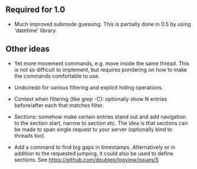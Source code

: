 ## Required for 1.0

* Much improved submode guessing.  This is partially done in 0.5 by
  using 'datetime' library.


## Other ideas

* Yet more movement commands, e.g. move inside the same thread.  This
  is not so difficult to implement, but requires pondering on how to
  make the commands comfortable to use.

* Undo/redo for various filtering and explicit hiding operations.

* Context when filtering (like grep -C): optionally show N entries
  before/after each that matches filter.

* Sections: somehow make certain entries stand out and add navigation
  to the section start, narrow to section etc.  The idea is that
  sections can be made to span single request to your server
  (optionally bind to threads too).

* Add a command to find big gaps in timestamps.  Alternatively or in
  addition to the requested jumping, it could also be used to define
  sections.  See https://github.com/doublep/logview/issues/5
